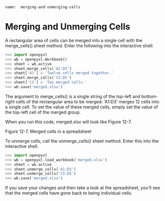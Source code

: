 ```ngMeta
name:  merging-and-unmerging-cells
```
# Merging and Unmerging Cells
A rectangular area of cells can be merged into a single cell with the merge_cells() sheet method. Enter the following into the interactive shell:

```python
>>> import openpyxl
>>> wb = openpyxl.Workbook()
>>> sheet = wb.active
>>> sheet.merge_cells('A1:D3')
>>> sheet['A1'] = 'Twelve cells merged together.'
>>> sheet.merge_cells('C5:D5')
>>> sheet['C5'] = 'Two merged cells.'
>>> wb.save('merged.xlsx')
```
The argument to merge_cells() is a single string of the top-left and bottom-right cells of the rectangular area to be merged: 'A1:D3' merges 12 cells into a single cell. To set the value of these merged cells, simply set the value of the top-left cell of the merged group.

When you run this code, merged.xlsx will look like Figure 12-7.

<!-- ![image](assets/000040.png)
 -->
Figure 12-7. Merged cells in a spreadsheet

To unmerge cells, call the unmerge_cells() sheet method. Enter this into the interactive shell.

```python
>>> import openpyxl
>>> wb = openpyxl.load_workbook('merged.xlsx')
>>> sheet = wb.active
>>> sheet.unmerge_cells('A1:D3')
>>> sheet.unmerge_cells('C5:D5')
>>> wb.save('merged.xlsx')
```
If you save your changes and then take a look at the spreadsheet, you’ll see that the merged cells have gone back to being individual cells.


